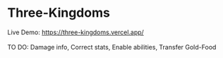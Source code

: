 # Three-Kingdoms
Live Demo: https://three-kingdoms.vercel.app/
<br /><br />
TO DO: Damage info, Correct stats, Enable abilities, Transfer Gold-Food

<!--
Live Demo: https://anoname112.github.io/Three-Kingdoms/
<br /><br />
Screenshot:
<br />
<a href="https://anoname112.github.io/Three-Kingdoms/">
   <img src="https://raw.githubusercontent.com/Anoname112/Three-Kingdoms/main/ss.png" title="Three Kingdoms">
</a>
-->

